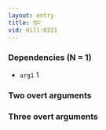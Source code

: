 ```yaml
---
layout: entry
title: གྲང་
vid: Hill:0221
---
```

### Dependencies (N = 1)
* `arg1` 1


### Two overt arguments


### Three overt arguments
